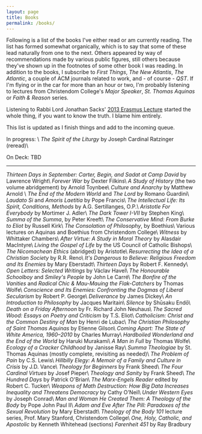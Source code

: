 ```yaml
---
layout: page
title: Books
permalink: /books/
---
```

Following is a list of the books I've either read or am currently reading. The list has formed somewhat organically, which is to say that some of these lead naturally from one to the next. Others appeared by way of recommendations made by various public figures, still others because they've shown up in the footnotes of some other book I was reading. In addition to the books, I subscribe to _First Things_, _The New Atlantis_, _The Atlantic_, a couple of ACM journals related to work, and - of course - _QST_. If I'm flying or in the car for more than an hour or two, I'm probably listening to lectures from Christendom College's _Major Speaker_, _St. Thomas Aquinas_ or _Faith & Reason_ series.

Listening to Rabbi Lord Jonathan Sacks' [2013 Erasmus Lecture](https://www.firstthings.com/article/2014/01/on-creative-minorities) started the whole thing, if you want to know the truth. I blame him entirely.

This list is updated as I finish things and add to the incoming queue.

In progress: \\
_The Spirit of the Liturgy_ by Joseph Cardinal Ratzinger (reread)\\

On Deck: TBD

---

_Thirteen Days in September: Carter, Begin, and Sadat at Camp David_ by Lawrence Wright\\
_Forever War_ by Dexter Filkins\\
_A Study of History_ (the two volume abridgement) by Arnold Toynbee\\
_Culture and Anarchy_ by Matthew Arnold \\
_The End of the Modern World_ and _The Lord_ by Romano Guardini\\
_Laudato Si_ and _Amoris Laetitia_ by Pope Francis\\
_The Intellectual Life: Its Spirit, Conditions, Methods_ by A.G. Sertillanges, O.P.\\
_Aristotle For Everybody_ by Mortimer J. Adler\\
_The Dark Tower I-VII_ by Stephen King\\
_Summa of the Summa_, by Peter Kreeft\\
_The Conservative Mind: From Burke to Eliot_ by Russell Kirk\\
_The Consolation of Philosophy_, by Boethius\\
Various lectures on Aquinas and Boethius from Christendom College\\
_Witness_ by Whittaker Chambers\\
_After Virtue: A Study in Moral Theory_ by Alasdair MacIntyre\\
_Living the Gospel of Life_ by the US Council of Catholic Bishops\\
_The Nicomachean Ethics_ (abridged) by Aristotle\\
_Resurrecting the Idea of a Christian Society_ by R.R. Reno\\
_It's Dangerous to Believe: Religious Freedom and Its Enemies_ by Mary Eberstadt\\
_Thirteen Days_ by Robert F. Kennedy\\
_Open Letters: Selected Writings_ by Václav Havel\\
_The Honourable Schoolboy_ and _Smiley's People_ by John Le Carré\\
_The Bonfire of the Vanities_ and _Radical Chic & Mau-Mauing the Flak-Catchers_ by Thomas Wolfe\\
_Conscience and Its Enemies: Confronting the Dogmas of Liberal Secularism_ by Robert P. George\\
_Deliverance_ by James Dickey\\
_An Introduction to Philosophy_ by Jacques Maritain\\
_Silence_ by Shūsaku Endō\\
_Death on a Friday Afternoon_ by Fr. Richard John Neuhaus\\
_The Sacred Wood: Essays on Poetry and Criticism_ by T.S. Eliot\\
_Catholicism: Christ and the Common Destiny of Man_ by Henri de Lubac\\
_The Christian Philosophy of Saint Thomas Aquinas_ by Etienne Gilson\\
_Coming Apart: The State of White America, 1960–2010_ by Charles Murray\\
_Hardboiled Wonderland and the End of the World_ by Haruki Murakami\\
_A Man in Full_ by Thomas Wolfe\\
_Ecology of a Cracker Childhood_ by Janisse Ray\\
_Summa Theologiae_ by St. Thomas Aquinas (mostly complete, revisiting as needed)\\
_The Problem of Pain_ by C.S. Lewis\\
_Hillbilly Elegy: A Memoir of a Family and Culture in Crisis_ by J.D. Vance\\
_Theology for Beginners_ by Frank Sheed\\
_The Four Cardinal Virtues_ by Josef Pieper\\
_Theology and Sanity_ by Frank Sheed\\
_The Hundred Days_ by Patrick O'Brian\\
_The Marx-Engels Reader_ edited by Robert C. Tucker\\
_Weapons of Math Destruction: How Big Data Increases Inequality and Threatens Democracy_ by Cathy O'Neil\\
_Under Western Eyes_ by Joseph Conrad\\
_Man and Woman He Created Them: A Theology of the Body_ by Pope John Paul II\\
_Adam and Eve After The Pill: Paradoxes of the Sexual Revolution_ by Mary Eberstadt\\
_Theology of the Body 101_ lecture series, Prof. Mary Stanford, Christendom College\\
_One, Holy, Catholic, and Apostolic_ by Kenneth Whitehead (sections)
_Farenheit 451_ by Ray Bradbury
